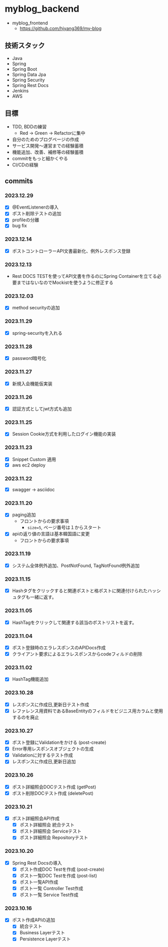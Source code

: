 # myblog_backend

- myblog_frontend
  -  https://github.com/hjyang369/my-blog

## 技術スタック
- Java
- Spring
- Spring Boot
- Spring Data Jpa
- Spring Security
- Spring Rest Docs
- Jenkins
- AWS

## 目標
- TDD, BDDの練習
  - Red -> Green -> Refactorに集中
- 自分のためのブログページの作成
- サービス開発〜運営までの経験蓄積
- 機能追加、改善、補修等の経験蓄積
- commitをもっと細かくやる
- CI/CDの経験

## commits
### 2023.12.29
- [x] @EventListenerの導入
- [x] ポスト削除テストの追加
- [x] profileの分離
- [x] bug fix
### 2023.12.14
- [x] ポストコントローラーAPI文書最新化、例外レスポンス登録
### 2023.12.13
- Rest DOCS TESTを使ってAPI文書を作るのにSpring Containerを立てる必要まではないなのでMockistを使うように修正する
### 2023.12.03
- [x] method securityの追加
### 2023.11.29
- [x] spring-securityを入れる
### 2023.11.28
- [x] password暗号化
### 2023.11.27
- [x] 新規入会機能仮実装
### 2023.11.26
- [x] 認証方式としてjwt方式も追加
### 2023.11.25
- [x] Session Cookie方式を利用したログイン機能の実装
### 2023.11.23
- [x] Snippet Custom 適用
- [x] aws ec2 deploy
### 2023.11.22
- [x] swagger -> asciidoc
### 2023.11.20
- [x] paging追加
  - フロントからの要求事項
    - `size=5`, ページ番号は１からスタート
- [x] apiの返り値の言語は基本韓国語に変更
  - フロントからの要求事項
### 2023.11.19
- [x] システム全体例外追加、PostNotFound, TagNotFound例外追加
### 2023.11.15
- [x] Hashタグをクリックすると関連ポストと格ポストに関連付けられたハッシュタグも一緒に返す。
### 2023.11.05
- [x] HashTagをクリックして関連する該当のポストリストを返す。
### 2023.11.04
- [x] ポスト登録時のエラレスポンスのAPIDocs作成
- [x] クライアント要求によるエラレスポンスからcodeフィルドの削除
### 2023.11.02
- [x] HashTag機能追加
### 2023.10.28
- [x] レスポンスに作成日,更新日テスト作成
- [x] レファレンス用資料であるBaseEntityのフィルドをビジニス用カラムと使用するのを廃止
### 2023.10.27
- [x] ポスト登録にValidationをかける (post-create)
- [x] Error専用レスポンスオブジェクトの生成
- [x] Validationに対するテスト作成
- [x] レスポンスに作成日,更新日追加
### 2023.10.26
- [x] ポスト詳細照会DOCテスト作成 (getPost)
- [x] ポスト削除DOCテスト作成 (deletePost)
### 2023.10.21
- [x] ポスト詳細照会API作成
  - [x] ポスト詳細照会 統合テスト
  - [x] ポスト詳細照会 Serviceテスト
  - [x] ポスト詳細照会 Repositoryテスト
### 2023.10.20
- [x] Spring Rest Docsの導入
  - [x] ポスト作成DOC Testを作成 (post-create)
  - [x] ポスト一覧DOC Testを作成 (post-list)
  - [x] ポスト一覧API作成
  - [x] ポスト一覧 Controller Test作成
  - [x] ポスト一覧 Service Test作成
### 2023.10.16
- [x] ポスト作成APIの追加
  - [x] 統合テスト
  - [x] Business Layerテスト
  - [x] Persistence Layerテスト
